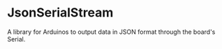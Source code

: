 # JsonSerialStream
A library for Arduinos to output data in JSON format through the board's Serial.
